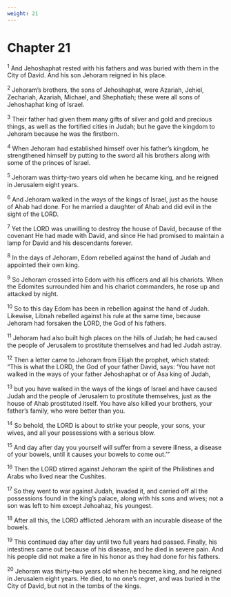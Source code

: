 ```yaml
---
weight: 21
---
```


# Chapter 21

<sup>1</sup> And Jehoshaphat rested with his fathers and was buried with them in the City of David. And his son Jehoram reigned in his place. 

<sup>2</sup> Jehoram’s brothers, the sons of Jehoshaphat, were Azariah, Jehiel, Zechariah, Azariah, Michael, and Shephatiah; these were all sons of Jehoshaphat king of Israel. 

<sup>3</sup> Their father had given them many gifts of silver and gold and precious things, as well as the fortified cities in Judah; but he gave the kingdom to Jehoram because he was the firstborn. 

<sup>4</sup> When Jehoram had established himself over his father’s kingdom, he strengthened himself by putting to the sword all his brothers along with some of the princes of Israel. 

<sup>5</sup> Jehoram was thirty-two years old when he became king, and he reigned in Jerusalem eight years. 

<sup>6</sup> And Jehoram walked in the ways of the kings of Israel, just as the house of Ahab had done. For he married a daughter of Ahab and did evil in the sight of the LORD. 

<sup>7</sup> Yet the LORD was unwilling to destroy the house of David, because of the covenant He had made with David, and since He had promised to maintain a lamp for David and his descendants forever. 

<sup>8</sup> In the days of Jehoram, Edom rebelled against the hand of Judah and appointed their own king. 

<sup>9</sup> So Jehoram crossed into Edom with his officers and all his chariots. When the Edomites surrounded him and his chariot commanders, he rose up and attacked by night. 

<sup>10</sup> So to this day Edom has been in rebellion against the hand of Judah. Likewise, Libnah rebelled against his rule at the same time, because Jehoram had forsaken the LORD, the God of his fathers. 

<sup>11</sup> Jehoram had also built high places on the hills of Judah; he had caused the people of Jerusalem to prostitute themselves and had led Judah astray. 

<sup>12</sup> Then a letter came to Jehoram from Elijah the prophet, which stated: “This is what the LORD, the God of your father David, says: ‘You have not walked in the ways of your father Jehoshaphat or of Asa king of Judah, 

<sup>13</sup> but you have walked in the ways of the kings of Israel and have caused Judah and the people of Jerusalem to prostitute themselves, just as the house of Ahab prostituted itself. You have also killed your brothers, your father’s family, who were better than you. 

<sup>14</sup> So behold, the LORD is about to strike your people, your sons, your wives, and all your possessions with a serious blow. 

<sup>15</sup> And day after day you yourself will suffer from a severe illness, a disease of your bowels, until it causes your bowels to come out.’” 

<sup>16</sup> Then the LORD stirred against Jehoram the spirit of the Philistines and Arabs who lived near the Cushites. 

<sup>17</sup> So they went to war against Judah, invaded it, and carried off all the possessions found in the king’s palace, along with his sons and wives; not a son was left to him except Jehoahaz, his youngest. 

<sup>18</sup> After all this, the LORD afflicted Jehoram with an incurable disease of the bowels. 

<sup>19</sup> This continued day after day until two full years had passed. Finally, his intestines came out because of his disease, and he died in severe pain. And his people did not make a fire in his honor as they had done for his fathers. 

<sup>20</sup> Jehoram was thirty-two years old when he became king, and he reigned in Jerusalem eight years. He died, to no one’s regret, and was buried in the City of David, but not in the tombs of the kings. 


